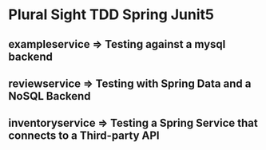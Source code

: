 # Plural Sight TDD Spring Junit5

## exampleservice    =>  Testing against a mysql backend

## reviewservice     =>  Testing with Spring Data and a NoSQL Backend

## inventoryservice     =>  Testing a Spring Service that connects to a Third-party API
